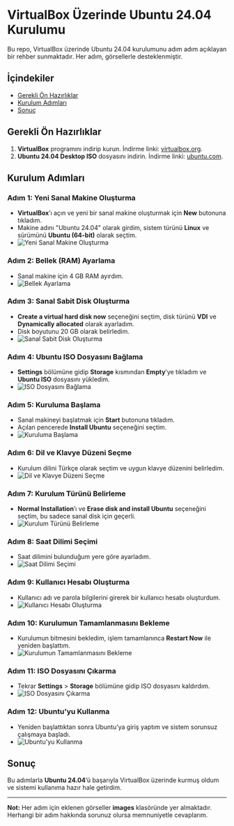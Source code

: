 # VirtualBox Üzerinde Ubuntu 24.04 Kurulumu

Bu repo, VirtualBox üzerinde Ubuntu 24.04 kurulumunu adım adım açıklayan bir rehber sunmaktadır. Her adım, görsellerle desteklenmiştir.

## İçindekiler

- [Gerekli Ön Hazırlıklar](#gerekli-ön-hazırlıklar)
- [Kurulum Adımları](#kurulum-adımları)
- [Sonuç](#sonuç)

## Gerekli Ön Hazırlıklar

1. **VirtualBox** programını indirip kurun. İndirme linki: [virtualbox.org](https://www.virtualbox.org/).
2. **Ubuntu 24.04 Desktop ISO** dosyasını indirin. İndirme linki: [ubuntu.com](https://ubuntu.com/download/desktop).

## Kurulum Adımları

### Adım 1: Yeni Sanal Makine Oluşturma
- **VirtualBox**’ı açın ve yeni bir sanal makine oluşturmak için **New** butonuna tıkladım.
- Makine adını "Ubuntu 24.04" olarak girdim, sistem türünü **Linux** ve sürümünü **Ubuntu (64-bit)** olarak seçtim.
- ![Yeni Sanal Makine Oluşturma](images/adim1.png)

### Adım 2: Bellek (RAM) Ayarlama
- Sanal makine için 4 GB RAM ayırdım.
- ![Bellek Ayarlama](images/adim2.png)

### Adım 3: Sanal Sabit Disk Oluşturma
- **Create a virtual hard disk now** seçeneğini seçtim, disk türünü **VDI** ve **Dynamically allocated** olarak ayarladım.
- Disk boyutunu 20 GB olarak belirledim.
- ![Sanal Sabit Disk Oluşturma](images/adim3.png)

### Adım 4: Ubuntu ISO Dosyasını Bağlama
- **Settings** bölümüne gidip **Storage** kısmından **Empty**’ye tıkladım ve **Ubuntu ISO** dosyasını yükledim.
- ![ISO Dosyasını Bağlama](images/adim4.png)

### Adım 5: Kuruluma Başlama
- Sanal makineyi başlatmak için **Start** butonuna tıkladım.
- Açılan pencerede **Install Ubuntu** seçeneğini seçtim.
- ![Kuruluma Başlama](images/adim5.png)

### Adım 6: Dil ve Klavye Düzeni Seçme
- Kurulum dilini Türkçe olarak seçtim ve uygun klavye düzenini belirledim.
- ![Dil ve Klavye Düzeni Seçme](images/adim6.png)

### Adım 7: Kurulum Türünü Belirleme
- **Normal Installation**’ı ve **Erase disk and install Ubuntu** seçeneğini seçtim, bu sadece sanal disk için geçerli.
- ![Kurulum Türünü Belirleme](images/adim7.png)

### Adım 8: Saat Dilimi Seçimi
- Saat dilimini bulunduğum yere göre ayarladım.
- ![Saat Dilimi Seçimi](images/adim8.png)

### Adım 9: Kullanıcı Hesabı Oluşturma
- Kullanıcı adı ve parola bilgilerini girerek bir kullanıcı hesabı oluşturdum.
- ![Kullanıcı Hesabı Oluşturma](images/adim9.png)

### Adım 10: Kurulumun Tamamlanmasını Bekleme
- Kurulumun bitmesini bekledim, işlem tamamlanınca **Restart Now** ile yeniden başlattım.
- ![Kurulumun Tamamlanmasını Bekleme](images/adim10.png)

### Adım 11: ISO Dosyasını Çıkarma
- Tekrar **Settings** > **Storage** bölümüne gidip ISO dosyasını kaldırdım.
- ![ISO Dosyasını Çıkarma](images/adim11.png)

### Adım 12: Ubuntu'yu Kullanma
- Yeniden başlattıktan sonra Ubuntu’ya giriş yaptım ve sistem sorunsuz çalışmaya başladı.
- ![Ubuntu'yu Kullanma](images/adim12.png)

## Sonuç
Bu adımlarla **Ubuntu 24.04**’ü başarıyla VirtualBox üzerinde kurmuş oldum ve sistemi kullanıma hazır hale getirdim.

---

**Not:** Her adım için eklenen görseller **images** klasöründe yer almaktadır. Herhangi bir adım hakkında sorunuz olursa memnuniyetle cevaplarım.
